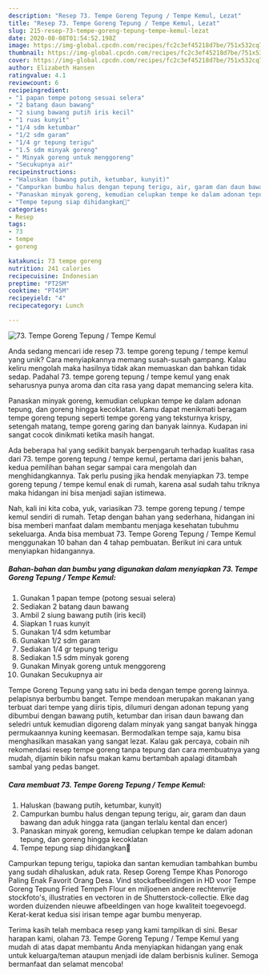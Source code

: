 ```yaml
---
description: "Resep 73. Tempe Goreng Tepung / Tempe Kemul, Lezat"
title: "Resep 73. Tempe Goreng Tepung / Tempe Kemul, Lezat"
slug: 215-resep-73-tempe-goreng-tepung-tempe-kemul-lezat
date: 2020-08-08T01:54:52.198Z
image: https://img-global.cpcdn.com/recipes/fc2c3ef45218d7be/751x532cq70/73-tempe-goreng-tepung-tempe-kemul-foto-resep-utama.jpg
thumbnail: https://img-global.cpcdn.com/recipes/fc2c3ef45218d7be/751x532cq70/73-tempe-goreng-tepung-tempe-kemul-foto-resep-utama.jpg
cover: https://img-global.cpcdn.com/recipes/fc2c3ef45218d7be/751x532cq70/73-tempe-goreng-tepung-tempe-kemul-foto-resep-utama.jpg
author: Elizabeth Hansen
ratingvalue: 4.1
reviewcount: 6
recipeingredient:
- "1 papan tempe potong sesuai selera"
- "2 batang daun bawang"
- "2 siung bawang putih iris kecil"
- "1 ruas kunyit"
- "1/4 sdm ketumbar"
- "1/2 sdm garam"
- "1/4 gr tepung terigu"
- "1.5 sdm minyak goreng"
- " Minyak goreng untuk menggoreng"
- "Secukupnya air"
recipeinstructions:
- "Haluskan (bawang putih, ketumbar, kunyit)"
- "Campurkan bumbu halus dengan tepung terigu, air, garam dan daun bawang dan aduk hingga rata (jangan terlalu kental dan encer)"
- "Panaskan minyak goreng, kemudian celupkan tempe ke dalam adonan tepung, dan goreng hingga kecoklatan"
- "Tempe tepung siap dihidangkan🥰"
categories:
- Resep
tags:
- 73
- tempe
- goreng

katakunci: 73 tempe goreng 
nutrition: 241 calories
recipecuisine: Indonesian
preptime: "PT25M"
cooktime: "PT45M"
recipeyield: "4"
recipecategory: Lunch

---
```



![73. Tempe Goreng Tepung / Tempe Kemul](https://img-global.cpcdn.com/recipes/fc2c3ef45218d7be/751x532cq70/73-tempe-goreng-tepung-tempe-kemul-foto-resep-utama.jpg)

Anda sedang mencari ide resep 73. tempe goreng tepung / tempe kemul yang unik? Cara menyiapkannya memang susah-susah gampang. Kalau keliru mengolah maka hasilnya tidak akan memuaskan dan bahkan tidak sedap. Padahal 73. tempe goreng tepung / tempe kemul yang enak seharusnya punya aroma dan cita rasa yang dapat memancing selera kita.

Panaskan minyak goreng, kemudian celupkan tempe ke dalam adonan tepung, dan goreng hingga kecoklatan. Kamu dapat menikmati beragam tempe goreng tepung seperti tempe goreng yang teksturnya krispy, setengah matang, tempe goreng garing dan banyak lainnya. Kudapan ini sangat cocok dinikmati ketika masih hangat.

Ada beberapa hal yang sedikit banyak berpengaruh terhadap kualitas rasa dari 73. tempe goreng tepung / tempe kemul, pertama dari jenis bahan, kedua pemilihan bahan segar sampai cara mengolah dan menghidangkannya. Tak perlu pusing jika hendak menyiapkan 73. tempe goreng tepung / tempe kemul enak di rumah, karena asal sudah tahu triknya maka hidangan ini bisa menjadi sajian istimewa.


Nah, kali ini kita coba, yuk, variasikan 73. tempe goreng tepung / tempe kemul sendiri di rumah. Tetap dengan bahan yang sederhana, hidangan ini bisa memberi manfaat dalam membantu menjaga kesehatan tubuhmu sekeluarga. Anda bisa membuat 73. Tempe Goreng Tepung / Tempe Kemul menggunakan 10 bahan dan 4 tahap pembuatan. Berikut ini cara untuk menyiapkan hidangannya.

<!--inarticleads1-->

##### Bahan-bahan dan bumbu yang digunakan dalam menyiapkan 73. Tempe Goreng Tepung / Tempe Kemul:

1. Gunakan 1 papan tempe (potong sesuai selera)
1. Sediakan 2 batang daun bawang
1. Ambil 2 siung bawang putih (iris kecil)
1. Siapkan 1 ruas kunyit
1. Gunakan 1/4 sdm ketumbar
1. Gunakan 1/2 sdm garam
1. Sediakan 1/4 gr tepung terigu
1. Sediakan 1.5 sdm minyak goreng
1. Gunakan  Minyak goreng untuk menggoreng
1. Gunakan Secukupnya air


Tempe Goreng Tepung yang satu ini beda dengan tempe goreng lainnya. pelapisnya berbumbu banget. Tempe mendoan merupakan makanan yang terbuat dari tempe yang diiris tipis, dilumuri dengan adonan tepung yang dibumbui dengan bawang putih, ketumbar dan irisan daun bawang dan seledri untuk kemudian digoreng dalam minyak yang sangat banyak hingga permukaannya kuning keemasan. Bermodalkan tempe saja, kamu bisa menghasilkan masakan yang sangat lezat. Kalau gak percaya, cobain nih rekomendasi resep tempe goreng tanpa tepung dan cara membuatnya yang mudah, dijamin bikin nafsu makan kamu bertambah apalagi ditambah sambal yang pedas banget. 

<!--inarticleads2-->

##### Cara membuat 73. Tempe Goreng Tepung / Tempe Kemul:

1. Haluskan (bawang putih, ketumbar, kunyit)
1. Campurkan bumbu halus dengan tepung terigu, air, garam dan daun bawang dan aduk hingga rata (jangan terlalu kental dan encer)
1. Panaskan minyak goreng, kemudian celupkan tempe ke dalam adonan tepung, dan goreng hingga kecoklatan
1. Tempe tepung siap dihidangkan🥰


Campurkan tepung terigu, tapioka dan santan kemudian tambahkan bumbu yang sudah dihaluskan, aduk rata. Resep Goreng Tempe Khas Ponorogo Paling Enak Favorit Orang Desa. Vind stockafbeeldingen in HD voor Tempe Goreng Tepung Fried Tempeh Flour en miljoenen andere rechtenvrije stockfoto&#39;s, illustraties en vectoren in de Shutterstock-collectie. Elke dag worden duizenden nieuwe afbeeldingen van hoge kwaliteit toegevoegd. Kerat-kerat kedua sisi irisan tempe agar bumbu menyerap. 

Terima kasih telah membaca resep yang kami tampilkan di sini. Besar harapan kami, olahan 73. Tempe Goreng Tepung / Tempe Kemul yang mudah di atas dapat membantu Anda menyiapkan hidangan yang enak untuk keluarga/teman ataupun menjadi ide dalam berbisnis kuliner. Semoga bermanfaat dan selamat mencoba!
